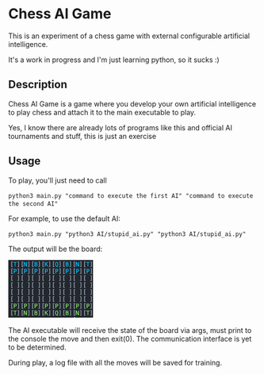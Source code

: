 # Chess AI Game

This is an experiment of a chess game with external configurable artificial intelligence.

It's a work in progress and I'm just learning python, so it sucks :)

## Description

Chess AI Game is a game where you develop your own artificial intelligence to play chess and attach it to the main
executable to play.

Yes, I know there are already lots of programs like this and official AI tournaments and stuff, this is just an exercise

## Usage

To play, you'll just need to call

```
python3 main.py "command to execute the first AI" "command to execute the second AI"
```

For example, to use the default AI:

```
python3 main.py "python3 AI/stupid_ai.py" "python3 AI/stupid_ai.py"
```

The output will be the board:

![Board](/images/preview.png "The board")

The AI executable will receive the state of the board via args, must print to the console the move and then exit(0). The
communication interface is yet to be determined.

During play, a log file with all the moves will be saved for training.
